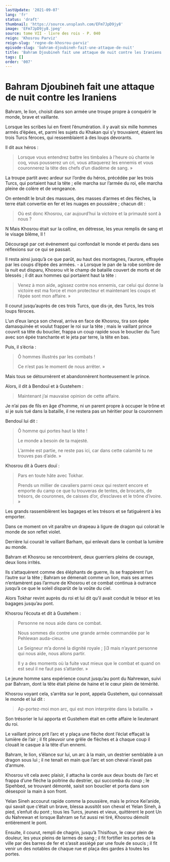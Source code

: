 ```yaml
---
lastUpdate: '2021-09-07'
lang: 'fr'
status: 'draft'
thumbnail: 'https://source.unsplash.com/EFm7JpD9jy8'
image: 'EFm7JpD9jy8.jpeg'
source: tome VII - livre des rois - P. 040
reign: 'Khosrou Parviz'
reign-slug: 'regne-de-khosrou-parviz'
episode-slug: 'bahram-djoubineh-fait-une-attaque-de-nuit'
title: 'Bahram Djoubineh fait une attaque de nuit contre les Iraniens | Le Livre des Rois | Shâhnâmeh'
tags: []
order: '007'
---
```


<!-- LTeX: language=fr -->

# Bahram Djoubineh fait une attaque de nuit contre les Iraniens

Bahram, le lion, choisit dans son armée une troupe propre à conquérir le monde, brave et vaillante.

Lorsque les scribes lui en firent l’énumération. il y avait six mille hommes armés d’épées, et, parmi les sujets du Khakan qui s’y trouvaient, étaient les trois Turcs féroces, qui ressemblaient à des loups dévorants.

Il dit aux héros :

> Lorsque vous entendrez battre les timbales à l’heure où chante le coq, vous pousserez un cri, vous attaquerez les ennemis et vous couronnerez la tête des chefs d’un diadème de sang. »

La troupe partit avec ardeur sur l’ordre du héros, précédée par les trois Turcs, qui portaient haut la tête ; elle marcha sur l’armée du roi, elle marcha pleine de colère et de vengeance.

On entendit le bruit des massues, des masses d’armes et des flèches, la terre était convertie en fer et les nuages en poussière ; chacun dit :

> Où est donc Khosrou, car aujourd’hui la victoire et la primauté sont à nous ?

N Mais Khosrou était sur la colline, en détresse, les yeux remplis de sang et le visage blême, Il !

Découragé par cet événement qui confondait le monde et perdu dans ses réflexions sur ce qui se passait.

Il resta ainsi jusqu’à ce que parût, au haut des montagnes, l’aurore, effrayée par les coups d’épée des armées. -
a Lorsque le pan de la robe sombre de la nuit eut disparu, Khosrou vit le champ de bataille couvert de morts et de blessés ; il dit aux hommes qui portaient haut la tête :

> Venez à mon aide, agissez contre nos ennemis, car celui qui donne la victoire est ma force et mon protecteur et maintenant les coups et l’épée sont mon affaire. »

Il courut jusqu’auprès de ces trois Turcs, que dis-je, des Turcs, les trois loups féroces.

L’un d’eux lança son cheval, arriva en face de Khosrou, tira son épée damasquinée et voulut frapper le roi sur la tête ; mais le vaillant prince couvrit sa tête du bouclier, frappa un coup rapide sous le bouclier du Turc avec son épée tranchante et le jeta par terre, la tête en bas.

Puis, il s’écria :

> Ô hommes illustrés par les combats !
>
> Ce n’est pas le moment de nous arrêter. »

Mais tous se détournèrent et abandonnèrent honteusement le prince.

Alors, il dit à Bendouï et à Gustehem :

> Maintenant j’ai mauvaise opinion de cette affaire.

Je n’ai pas de fils en âge d’homme, ni un parent propre à occuper le trône et si je suis tué dans la bataille, il ne restera pas un héritier pour la couronnem

Bendouï lui dit :

> Ô homme qui portes haut la tête !
>
> Le monde a besoin de ta majesté.
>
> L’armée est partie, ne reste pas ici, car dans cette calamité tu ne trouves pas d’aide. »

Khosrou dit à Guers douï :

> Pars en toute hâte avec Tokhar.
>
> Prends un millier de cavaliers parmi ceux qui restent encore et emporte du camp ce que tu trouveras de tentes, de brocarts, de trésors, de couronnes, de caisses d’or, d’esclaves et le trône d’ivoire. »

Les grands rassemblèrent les bagages et les trésors et se fatiguèrent à les emporter.

Dans ce moment on vit paraître un drapeau à ligure de dragon qui colorait le monde de son reflet violet.

Derrière lui courait le vaillant Barham, qui enlevait dans le combat la lumière au monde.

Bahram et Khosrou se rencontrèrent, deux guerriers pleins de courage, deux lions irrités.

Ils s’attaquèrent comme des éléphants de guerre, ils se frappèrent l’un l’autre sur la tête ; Bahram se démenait comme un lion, mais ses armes n’entamèrent pas l’armure de Khosrou et ce combat continua à outrance jusqu’à ce que le soleil disparût de la voûte du ciel.

Alors Tokhar revint auprès du roi et lui dit qu’il avait conduit le trésor et les bagages jusqu’au pont.

Khosrou l’écouta et dit à Gustehem :

> Personne ne nous aide dans ce combat.
>
> Nous sommes dix contre une grande armée commandée par le Pehlewan auda-cieux.
>
> Le Seigneur m’a donné la dignité royale ; [i3 mais n’ayant personne qui nous aide, nous allons partir.
>
> Il y a des moments où la fuite vaut mieux que le combat et quand on est seul il ne faut pas s’attarder. »

Le jeune homme sans expérience courut jusqu’au pont du Nahrewan, suivi par Bahram, dont la tête était pleine de haine et le cœur plein de témérité.

Khosrou voyant cela, s’arrêta sur le pont, appela Gustehem, qui connaissait le monde et lui dit :

> Ap-portez-moi mon arc, qui est mon interprète dans la bataille. »

Son trésorier le lui apporta et Gustehem était en cette affaire le lieutenant du roi.

Le vaillant prince prit l’arc et y plaça une flèche dont l’éclat effaçait la lumière de l’air ; il fit pleuvoir une grêle de flèches et à chaque coup il clouait le casque à la tête d’un ennemi.

Bahram, le lion, s’élance sur lui, un arc à la main, un destrier semblable à un dragon sous lui ; il ne tenait en main que l’arc et son cheval n’avait pas d’armure.

Khosrou vit cela avec plaisir, il attacha la corde aux deux bouts de l’arc et frappa d’une flèche la poitrine du destrier, qui succomba du coup ; le Sipehbed, se trouvant démonté, saisit son bouclier et porta dans son désespoir la main à son front.

Yelan Sineh accourut rapide comme la poussière, mais le prince Kei’anide, qui savait que c’était un brave, blessa aussitôt son cheval et Yelan Sineh, à pied, s’enfuit du pont ; tous les Turcs, jeunes et vieux, quittèrent le pont Un du Nahrewan et lorsque Bahram se fut aussi rei tiré, Khosrou démolit entièrement le pont.

Ensuite, il courut, rempli de chagrin, jusqu’à Thisifoun, le cœur plein de douleur, les yeux pleins de larmes de sang ; il fit fortifier les portes de la ville par des barres de fer et s’assit assiégé par une foule de soucis ; il fit venir un des notables de chaque rue et plaça des gardes à toutes les portes.
